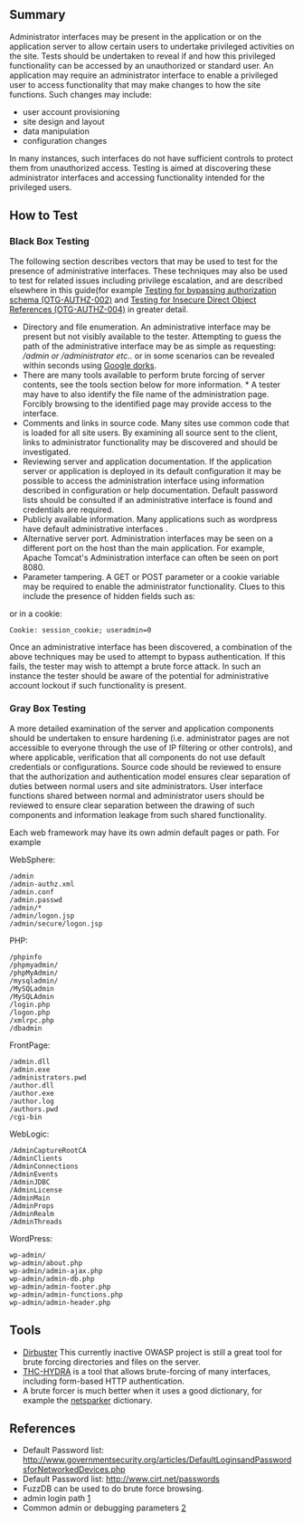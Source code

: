 ## Summary


Administrator interfaces may be present in the application or on the
application server to allow certain users to undertake privileged
activities on the site. Tests should be undertaken to reveal if and how
this privileged functionality can be accessed by an unauthorized or
standard user.
An application may require an administrator interface to enable a
privileged user to access functionality that may make changes to how the
site functions. Such changes may include:

  - user account provisioning
  - site design and layout
  - data manipulation
  - configuration changes

In many instances, such interfaces do not have sufficient controls to
protect them from unauthorized access. Testing is aimed at discovering
these administrator interfaces and accessing functionality intended for
the privileged users.

## How to Test

### Black Box Testing

The following section describes vectors that may be used to test for the
presence of administrative interfaces. These techniques may also be used
to test for related issues including privilege escalation, and are
described elsewhere in this guide(for example [Testing for bypassing
authorization schema
(OTG-AUTHZ-002)](Testing_for_Bypassing_Authorization_Schema_\(OTG-AUTHZ-002\) "wikilink")
and [Testing for Insecure Direct Object References
(OTG-AUTHZ-004)](Testing_for_Insecure_Direct_Object_References_\(OTG-AUTHZ-004\) "wikilink")
in greater detail.

  - Directory and file enumeration. An administrative interface may be
    present but not visibly available to the tester. Attempting to guess
    the path of the administrative interface may be as simple as
    requesting: */admin or /administrator etc..* or in some scenarios
    can be revealed within seconds using [Google
    dorks](http://www.exploit-db.com/google-dorks).
  - There are many tools available to perform brute forcing of server
    contents, see the tools section below for more information. \* A
    tester may have to also identify the file name of the administration
    page. Forcibly browsing to the identified page may provide access to
    the interface.
  - Comments and links in source code. Many sites use common code that
    is loaded for all site users. By examining all source sent to the
    client, links to administrator functionality may be discovered and
    should be investigated.
  - Reviewing server and application documentation. If the application
    server or application is deployed in its default configuration it
    may be possible to access the administration interface using
    information described in configuration or help documentation.
    Default password lists should be consulted if an administrative
    interface is found and credentials are required.
  - Publicly available information. Many applications such as wordpress
    have default administrative interfaces .
  - Alternative server port. Administration interfaces may be seen on a
    different port on the host than the main application. For example,
    Apache Tomcat's Administration interface can often be seen on port
    8080.
  - Parameter tampering. A GET or POST parameter or a cookie variable
    may be required to enable the administrator functionality. Clues to
    this include the presence of hidden fields such as:

<input type="hidden" name="admin" value="no">

or in a cookie:

`Cookie: session_cookie; useradmin=0`

Once an administrative interface has been discovered, a combination of
the above techniques may be used to attempt to bypass authentication. If
this fails, the tester may wish to attempt a brute force attack. In such
an instance the tester should be aware of the potential for
administrative account lockout if such functionality is present.

### Gray Box Testing

A more detailed examination of the server and application components
should be undertaken to ensure hardening (i.e. administrator pages are
not accessible to everyone through the use of IP filtering or other
controls), and where applicable, verification that all components do not
use default credentials or configurations.
Source code should be reviewed to ensure that the authorization and
authentication model ensures clear separation of duties between normal
users and site administrators. User interface functions shared between
normal and administrator users should be reviewed to ensure clear
separation between the drawing of such components and information
leakage from such shared functionality.

Each web framework may have its own admin default pages or path. For
example

WebSphere:

    /admin
    /admin-authz.xml
    /admin.conf
    /admin.passwd
    /admin/*
    /admin/logon.jsp
    /admin/secure/logon.jsp

PHP:

    /phpinfo
    /phpmyadmin/
    /phpMyAdmin/
    /mysqladmin/
    /MySQLadmin
    /MySQLAdmin
    /login.php
    /logon.php
    /xmlrpc.php
    /dbadmin

FrontPage:

    /admin.dll
    /admin.exe
    /administrators.pwd
    /author.dll
    /author.exe
    /author.log
    /authors.pwd
    /cgi-bin

WebLogic:

    /AdminCaptureRootCA
    /AdminClients
    /AdminConnections
    /AdminEvents
    /AdminJDBC
    /AdminLicense
    /AdminMain
    /AdminProps
    /AdminRealm
    /AdminThreads

WordPress:

    wp-admin/
    wp-admin/about.php
    wp-admin/admin-ajax.php
    wp-admin/admin-db.php
    wp-admin/admin-footer.php
    wp-admin/admin-functions.php
    wp-admin/admin-header.php

## Tools

  - [Dirbuster](https://www.owasp.org/index.php/Category:OWASP_DirBuster_Project)
    This currently inactive OWASP project is still a great tool for
    brute forcing directories and files on the server.
  - [THC-HYDRA](https://www.thc.org/thc-hydra/) is a tool that allows
    brute-forcing of many interfaces, including form-based HTTP
    authentication.
  - A brute forcer is much better when it uses a good dictionary, for
    example the
    [netsparker](https://www.netsparker.com/blog/web-security/svn-digger-better-lists-for-forced-browsing/)
    dictionary.

## References

  - Default Password list:
    <http://www.governmentsecurity.org/articles/DefaultLoginsandPasswordsforNetworkedDevices.php>
  - Default Password list: <http://www.cirt.net/passwords>
  - FuzzDB can be used to do brute force browsing.
  - admin login path
    [1](https://github.com/fuzzdb-project/fuzzdb/blob/f801f5c5adc9aa5e54f20d273d213c5ab58826b9/discovery/predictable-filepaths/login-file-locations/Logins.fuzz.txt)
  - Common admin or debugging parameters
    [2](https://github.com/fuzzdb-project/fuzzdb/blob/f801f5c5adc9aa5e54f20d273d213c5ab58826b9/attack/business-logic/CommonDebugParamNames.fuzz.txt)